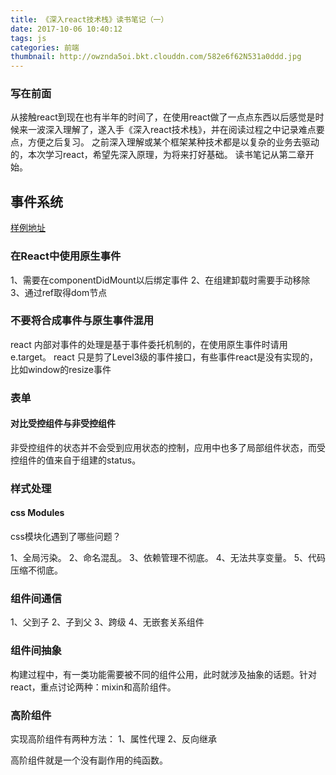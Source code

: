 ```yaml
---
title: 《深入react技术栈》读书笔记（一）
date: 2017-10-06 10:40:12
tags: js
categories: 前端
thumbnail: http://owznda5oi.bkt.clouddn.com/582e6f62N531a0ddd.jpg
---
```

### 写在前面
从接触react到现在也有半年的时间了，在使用react做了一点点东西以后感觉是时候来一波深入理解了，遂入手《深入react技术栈》，并在阅读过程之中记录难点要点，方便之后复习。
之前深入理解或某个框架某种技术都是以复杂的业务去驱动的，本次学习react，希望先深入原理，为将来打好基础。
读书笔记从第二章开始。

## 事件系统
[样例地址](https://github.com/daoSs/reactExample/blob/master/src/components/2-1eventSystem.js)

### 在React中使用原生事件
1、需要在componentDidMount以后绑定事件
2、在组建卸载时需要手动移除
3、通过ref取得dom节点
### 不要将合成事件与原生事件混用
react 内部对事件的处理是基于事件委托机制的，在使用原生事件时请用e.target。
react 只是剪了Level3级的事件接口，有些事件react是没有实现的，比如window的resize事件

### 表单

#### 对比受控组件与非受控组件

非受控组件的状态并不会受到应用状态的控制，应用中也多了局部组件状态，而受控组件的值来自于组建的status。

### 样式处理
#### css Modules
css模块化遇到了哪些问题？

1、全局污染。
2、命名混乱。
3、依赖管理不彻底。
4、无法共享变量。
5、代码压缩不彻底。

### 组件间通信

1、父到子
2、子到父
3、跨级
4、无嵌套关系组件

### 组件间抽象

构建过程中，有一类功能需要被不同的组件公用，此时就涉及抽象的话题。针对react，重点讨论两种：mixin和高阶组件。

### 高阶组件
实现高阶组件有两种方法：
1、属性代理
2、反向继承

高阶组件就是一个没有副作用的纯函数。








